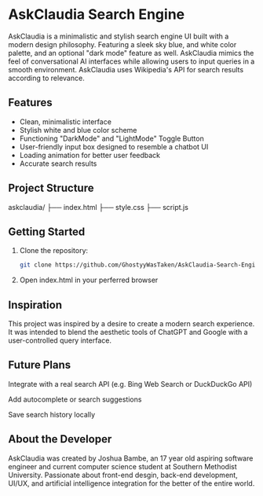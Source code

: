 # AskClaudia Search Engine

AskClaudia is a minimalistic and stylish search engine UI built with a modern design philosophy. Featuring a sleek sky blue, and white color palette, and an optional "dark mode" feature as well. AskClaudia mimics the feel of conversational AI interfaces while allowing users to input queries in a smooth environment. AskClaudia uses Wikipedia's API for search results according to relevance.

## Features

- Clean, minimalistic interface
- Stylish white and blue color scheme
- Functioning "DarkMode" and "LightMode" Toggle Button
- User-friendly input box designed to resemble a chatbot UI
- Loading animation for better user feedback
- Accurate search results

## Project Structure
askclaudia/
├── index.html
├── style.css
├── script.js

## Getting Started

1. Clone the repository:
   ```bash
   git clone https://github.com/GhostyyWasTaken/AskClaudia-Search-Engine.git
2. Open index.html in your perferred browser

## Inspiration
This project was inspired by a desire to create a modern search experience. It was intended to blend the aesthetic tools of ChatGPT and Google with a user-controlled query interface.

## Future Plans
Integrate with a real search API (e.g. Bing Web Search or DuckDuckGo API)

Add autocomplete or search suggestions

Save search history locally

## About the Developer
AskClaudia was created by Joshua Bambe, an 17 year old aspiring software engineer and current computer science student at Southern Methodist University. Passionate about front-end desgin, back-end development, UI/UX, and artificial intelligence integration for the better of the entire world.
   
